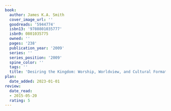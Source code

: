 ```yaml
---
book:
  author: James K.A. Smith
  cover_image_url: ''
  goodreads: '5944774'
  isbn13: '9780801035777'
  isbn9: 0801035775
  owned: ''
  pages: '238'
  publication_year: '2009'
  series: ''
  series_position: '2009'
  spine_color: ''
  tags: ''
  title: 'Desiring the Kingdom: Worship, Worldview, and Cultural Formation'
plan:
  date_added: 2023-01-01
review:
  date_read:
  - 2015-05-20
  rating: 5
---
```

